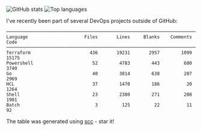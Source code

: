 ![GitHub stats](https://github-readme-stats.vercel.app/api?username=mloskot&theme=default)
![Top languages](https://github-readme-stats.vercel.app/api/top-langs/?username=mloskot&theme=default&layout=compact&show_icons=true&hide_border=true&langs_count=8&hide=c,css,javascript,html,emacs%20lisp,lex,m4,vim%20script,yacc)

I've recently been part of several DevOps projects outside of GitHub:

```console
───────────────────────────────────────────────────────────────────────────────
Language                     Files       Lines     Blanks    Comments      Code
───────────────────────────────────────────────────────────────────────────────
Terraform                      436       19231       2957        1099     15175
Powershell                      52        4783        443         600      3740
Go                              40        3814        638         207      2969
HCL                             37        1470        186          20      1264
Shell                           23        2380        271         208      1901
Batch                            3         125         22          11        92
```

The table was generated using [scc](https://github.com/boyter/scc) - star it!

<!--
**mloskot/mloskot** is a ✨ _special_ ✨ repository because its `README.md` (this file) appears on your GitHub profile.

Here are some ideas to get you started:

- 🔭 I’m currently working on ...
- 🌱 I’m currently learning ...
- 👯 I’m looking to collaborate on ...
- 🤔 I’m looking for help with ...
- 💬 Ask me about ...
- 📫 How to reach me: ...
- 😄 Pronouns: ...
- ⚡ Fun fact: ...
-->
